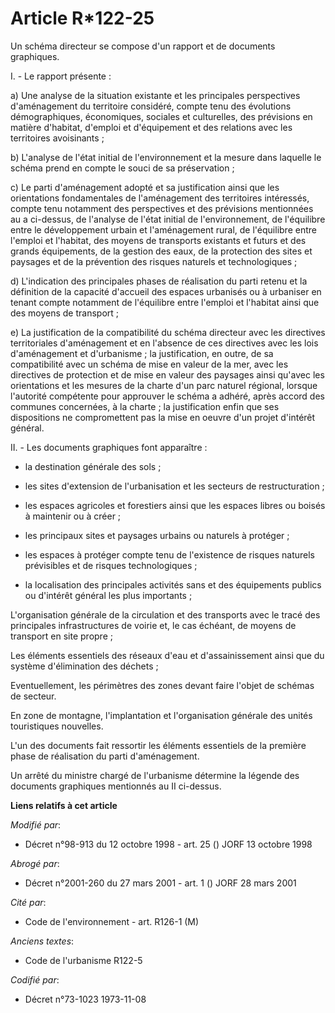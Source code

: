 # Article R*122-25

Un schéma directeur se compose  d'un rapport et de documents graphiques.

I. - Le rapport présente :

a) Une analyse de la situation existante et les principales perspectives d'aménagement du territoire considéré, compte tenu
des évolutions démographiques, économiques, sociales et culturelles, des prévisions en matière d'habitat, d'emploi et
d'équipement et des relations avec les territoires avoisinants ;

b) L'analyse de l'état initial de l'environnement et la mesure dans laquelle le schéma prend en compte le souci de sa
préservation ;

c) Le parti d'aménagement adopté et sa justification ainsi que les orientations fondamentales de l'aménagement des
territoires intéressés, compte tenu notamment des perspectives et des prévisions mentionnées au a ci-dessus, de l'analyse de
l'état initial de l'environnement, de l'équilibre entre le développement urbain et l'aménagement rural, de l'équilibre entre
l'emploi et l'habitat, des moyens de transports existants et futurs et des grands équipements, de la gestion des eaux, de la
protection des sites et paysages et de la prévention des risques naturels et technologiques ;

d) L'indication des principales phases de réalisation du parti retenu et la définition de la capacité d'accueil des espaces
urbanisés ou à urbaniser en tenant compte notamment de l'équilibre entre l'emploi et l'habitat ainsi que des moyens de
transport ;

e) La justification de la compatibilité du schéma directeur avec les directives territoriales d'aménagement et en l'absence
de ces directives avec les lois d'aménagement et d'urbanisme ; la justification, en outre, de sa compatibilité avec un schéma
de mise en valeur de la mer, avec les directives de protection et de mise en valeur des paysages ainsi qu'avec les
orientations et les mesures de la charte d'un parc naturel régional, lorsque l'autorité compétente pour approuver le schéma a
adhéré, après accord des communes concernées, à la charte ; la justification enfin que ses dispositions ne compromettent pas
la mise en oeuvre d'un projet d'intérêt général.

II. - Les documents graphiques font apparaître :

- la destination générale des sols ;

- les sites d'extension de l'urbanisation et les secteurs de restructuration ;

- les espaces agricoles et forestiers ainsi que les espaces libres ou boisés à maintenir ou à créer ;

- les principaux sites et paysages urbains ou naturels à protéger ;

- les espaces à protéger compte tenu de l'existence de risques naturels prévisibles et de risques technologiques ;

- la localisation des principales activités sans et des équipements publics ou d'intérêt général les plus importants ;

L'organisation générale de la circulation et des transports avec le tracé des principales infrastructures de voirie et, le
cas échéant, de moyens de transport en site propre ;

Les éléments essentiels des réseaux d'eau et d'assainissement ainsi que du système d'élimination des déchets ;

Eventuellement, les périmètres des zones devant faire l'objet de schémas de secteur.

En zone de montagne, l'implantation et l'organisation générale des unités touristiques nouvelles.

L'un des documents fait ressortir les éléments essentiels de la première phase de réalisation du parti d'aménagement.

Un arrêté du ministre chargé de l'urbanisme détermine la légende des documents graphiques mentionnés au II ci-dessus.

**Liens relatifs à cet article**

_Modifié par_:

  - Décret n°98-913 du 12 octobre 1998 - art. 25 () JORF 13 octobre 1998

_Abrogé par_:

  - Décret n°2001-260 du 27 mars 2001 - art. 1 () JORF 28 mars 2001

_Cité par_:

  - Code de l'environnement - art. R126-1 (M)

_Anciens textes_:

  - Code de l'urbanisme R122-5

_Codifié par_:

  - Décret n°73-1023 1973-11-08
